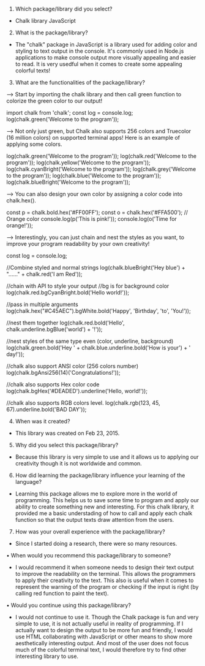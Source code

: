 1. Which package/library did you select?
- Chalk library JavaScript

2. What is the package/library?
- The "chalk" package in JavaScript is a library used for adding color and styling to text output in the console. It's commonly used in Node.js applications to make console output more visually appealing and easier to read. It is very usedful when it comes to create some appealing colorful texts!
 
3. What are the functionalities of the package/library?
  
--> Start by importing the chalk library and then call green function to colorize the green color to our output! 


import chalk from 'chalk';
const log = console.log;
log(chalk.green('Welcome to the program'));


--> Not only just green, but Chalk also supports 256 colors and Truecolor (16 million colors) on supported terminal apps! Here is an example of applying some colors.


log(chalk.green('Welcome to the program'));
log(chalk.red('Welcome to the program'));
log(chalk.yellow('Welcome to the program'));
log(chalk.cyanBright('Welcome to the program'));
log(chalk.grey('Welcome to the program'));
log(chalk.blue('Welcome to the program'));
log(chalk.blueBright('Welcome to the program'));


--> You can also design your own color by assigning a color code into chalk.hex(<color code>).


const p = chalk.bold.hex('#FF00FF');
const o = chalk.hex('#FFA500'); // Orange color
console.log(p('This is pink!'));
console.log(o('Time for orange!'));


--> Interestingly, you can just chain and nest the styles as you want, to improve your program readability by your own creativity!


const log = console.log;

//Combine styled and normal strings
log(chalk.blueBright('Hey blue') + "......" + chalk.red('I am Red'));

//chain with API to style your output
//bg is for background color
log(chalk.red.bgCyanBright.bold('Hello world!'));

//pass in multiple arguments
log(chalk.hex("#C45AEC").bgWhite.bold('Happy', 'Birthday', 'to', 'You!'));

//nest them together
log(chalk.red.bold('Hello', chalk.underline.bgBlue('world') + '!'));

//nest styles of the same type even (color, underline, background)
log(chalk.green.bold('Hey ' + chalk.blue.underline.bold('How is your') + ' day!'));

//chalk also support ANSI color (256 colors number)
log(chalk.bgAnsi256(14)('Congratulations!'));

//chalk also supports Hex color code
log(chalk.bgHex('#DEADED').underline('Hello, world!'));

//chalk also supports RGB colors level.
log(chalk.rgb(123, 45, 67).underline.bold('BAD DAY'));


4. When was it created?
- This library was created on Feb 23, 2015.

5. Why did you select this package/library? 
- Because this library is very simple to use and it allows us to applying our creativity though it is not worldwide and common.

6. How did learning the package/library influence your learning of the language? 
- Learning this package allows me to explore more in the world of programming. This helps us to save some time to program and apply our ability to create something new and interesting. For this chalk library, it provided me a basic understading of how to call and apply each chalk function so that the output texts draw attention from the users. 

7. How was your overall experience with the package/library?
- Since I started doing a research, there were so many resources.

• When would you recommend this package/library to someone?
- I would recommend it when someone needs to design their text output to improve the readability on the terminal. This allows the programmers to apply their creativity to the text. This also is useful when it comes to represent the warning of the program or checking if the input is right (by calling red function to paint the text).

• Would you continue using this package/library? 
- I would not continue to use it. Though the Chalk package is fun and very simple to use, it is not actually useful in reality of programming. If I actually want to design the output to be more fun and friendly, I would use HTML collaborating with JavaScript or other means to show more aesthetically interesting output. And most of the user does not focus much of the colorful terminal text, I would therefore try to find other interesting library to use.
